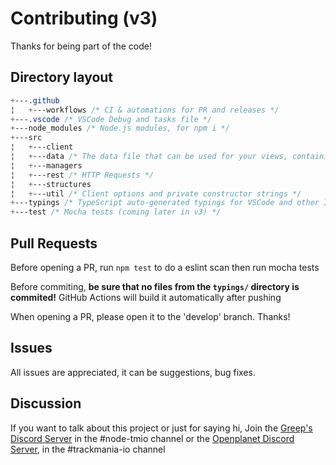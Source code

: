 # Contributing (v3)

Thanks for being part of the code!

## Directory layout

```css
+---.github
¦   +---workflows /* CI & automations for PR and releases */
+---.vscode /* VSCode Debug and tasks file */
+---node_modules /* Node.js modules, for npm i */
+---src
¦   +---client
¦   +---data /* The data file that can be used for your views, containing useful strings */
¦   +---managers
¦   +---rest /* HTTP Requests */
¦   +---structures
¦   +---util /* Client options and private constructor strings */
+---typings /* TypeScript auto-generated typings for VSCode and other IDE using TS */
+---test /* Mocha tests (coming later in v3) */
```

## Pull Requests

Before opening a PR, run `npm test` to do a eslint scan then run mocha tests

Before commiting, **be sure that no files from the `typings/` directory is commited!** GitHub Actions will build it automatically after pushing

When opening a PR, please open it to the 'develop' branch. Thanks!

## Issues

All issues are appreciated, it can be suggestions, bug fixes.

## Discussion

If you want to talk about this project or just for saying hi, Join the [Greep's Discord Server](https://greep.gq/discord) in the #node-tmio channel or the [Openplanet Discord Server](https://openplanet.nl/link/discord), in the #trackmania-io channel
